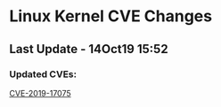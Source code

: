 
# **Linux Kernel CVE Changes**

## Last Update - 14Oct19 15:52

### **Updated CVEs:**

[CVE-2019-17075](cves/CVE-2019-17075)  
